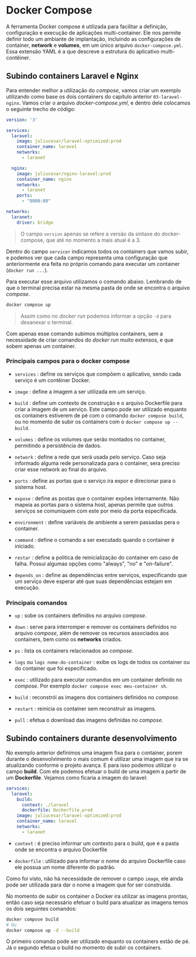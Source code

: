 # Docker Compose

A ferramenta Docker compose é utilizada para facilitar a definição, configuração e execução de aplicações multi-container. Ele nos permite definir todo um ambiante de implantação, incluindo as configurações de container, **network** e **volumes**, em um único arquivo `docker-compose.yml`. Essa extensão YAML é a que descreve a estrutura do aplicativo multi-contêiner.

## Subindo containers Laravel e Nginx

Para entender melhor a utilização do *compose*, vamos criar um exemplo utilizando como base os dois containers do capitulo anterior `03-laravel-nginx`. Vamos criar o arquivo *docker-compose.yml*, e dentro dele colocamos o seguinte trecho de código:

```yml
version: '3'

services:
  laravel:
    image: juliucesar/laravel-optimized:prod
    container_name: laravel
    networks:
      - laranet

  nginx:
    image: juliucesar/nginx-laravel:prod
    container_name: nginx
    networks:
      - laranet
    ports:
      - "8080:80"

networks:
  laranet:
    driver: bridge
```

> O campo `version` apenas se refere a versão da sintaxe do docker-compose, que até no momento a mais atual é a 3.

Dentro do campo `servicer` indicamos todos os containers que vamos subir, e podemos ver que cada campo representa uma configuração que anteriormente era feita no próprio comando para executar um container (`docker run ...`).

Para executar esse arquivo utilizamos o comando abaixo. Lembrando de que o terminal precisa estar na mesma pasta de onde se encontra o arquivo *compose*.

```bash
docker compose up
```

> Assim como no *docker run* podemos informar a opção `-d` para desanexar o terminal.

Com apenas esse comando subimos múltiplos containers, sem a necessidade de criar comandos do *docker run* muito extensos, e que sobem apenas um container.

### Principais campos para o docker compose

- `services` : define os serviços que compõem o aplicativo, sendo cada serviço é um contêiner Docker.

- `image` : define a imagem a ser utilizada em um serviço.

- `build` :  define um contexto de construção e o arquivo Dockerfile para criar a imagem de um serviço. Este campo pode ser utilizado enquanto os containers estiverem de pé com o comando `docker compose build`, ou no momento de subir os containers com o `docker compose up --build`.

- `volumes` : define os volumes que serão montados no container, permitindo a persistência de dados.

- `network` : define a rede que será usada pelo serviço. Caso seja informado alguma rede personalizada para o container, sera preciso criar esse network ao final do arquivo.

- `ports` : define as portas que o serviço ira expor e direcionar para o sistema host.

- `expose` : define as postas que o container expões internamente. Não mapeia as portas para o sistema host, apenas permite que outros serviços se comuniquem com este por meio da porta especificada.

- `environment` : define variáveis de ambiente a serem passadas pera o container.

- `command` : define o comando a ser executado quando o container é iniciado.

- `restar` : define a politica de reinicialização do container em caso de falha. Possui algumas opções como "always", "no" e "on-failure".

- `depends_on` : define as dependências entre serviços, especificando que um serviço deve esperar até que suas dependências estejam em execução.

### Principais comandos

- `up` : sobe os containers definidos no arquivo *compose*.

- `down` : serve para interromper e remover os containers definidos no arquivo *compose*, além de remover os recursos associados aos containers, bem como os **networks** criados.

- `ps` : lista os containers relacionados ao *compose*.

- `logs` ou `logs nome-do-container` : exibe os logs de todos os container ou do container que foi especificado.

- `exec` : utilizado para executar comandos em um container definido no *compose*. Por exemplo `docker compose exec meu-container sh`.

- `build` : reconstrói as imagens dos containers definidos no *compose*.

- `restart` : reinicia os container sem reconstruir as imagens.

- `pull` : efetua o download das imagens definidas no *compose*.

## Subindo containers durante desenvolvimento

No exemplo anterior definimos uma imagem fixa para o container, porem durante o desenvolvimento o mais comum é utilizar uma imagem que ira se atualizando conforme o projeto avança. E para isso podemos utilizar o campo **build**. Com ele podemos efetuar o build de uma imagem a partir de um **Dockerfile**. Vejamos como ficaria a imagem do laravel:

```yml
services:
  laravel:
    build: 
      context: ./laravel
      dockerfile: Dockerfile.prod
    image: juliucesar/laravel-optimized:prod
    container_name: laravel
    networks:
      - laranet
```

- `context` : é preciso informar um contexto para o build, que é a pasta onde se encontra o arquivo Dockerfile

- `dockerfile` : utilizado para informar o nome do arquivo Dockerfile caso ele possua um nome diferente do padrão.

Como foi visto, não há necessidade de remover o campo `image`, ele ainda pode ser utilizada para dar o nome a imagem que for ser construída.

No momento de subir os container o Docker ira utilizar as imagens prontas, então caso seja necessário efetuar o build para atualizar as imagens temos os dois seguintes comandos:

```bash
docker compose build
# Ou
docker compose up -d --build
```

O primeiro comando pode ser utilizado enquanto os containers estão de pé. Já o segundo efetua o build no momento de subir os containers.
